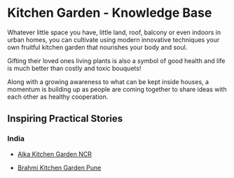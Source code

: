# Kitchen Garden - Knowledge Base 

Whatever little space you have, little land, roof, balcony or even indoors in urban homes,  you can cultivate using modern innovative techniques your own fruitful kitchen garden that nourishes your body and soul.

Gifting their loved ones living plants is also a symbol of good health and life is much better than costly and toxic bouquets!

Along with a growing awareness to what can be kept inside houses, a momentum is building up as people are coming together to share ideas with each other as healthy cooperation.

## Inspiring Practical Stories 

### India 

- [Alka Kitchen Garden NCR](https://nehalsin.github.io/alka-kitchen-garden-ncr/)

- [Brahmi Kitchen Garden Pune](https://nehalsin.github.io/brahmi-kitchen-garden-pune/)
